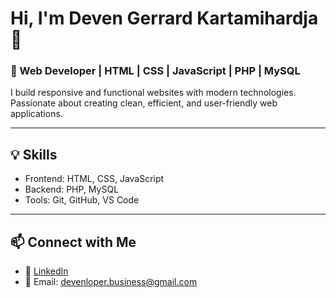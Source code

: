 # Hi, I'm Deven Gerrard Kartamihardja 👋

### 🚀 Web Developer | HTML | CSS | JavaScript | PHP | MySQL  

I build responsive and functional websites with modern technologies. Passionate about creating clean, efficient, and user-friendly web applications.

---

## 💡 Skills  
- Frontend: HTML, CSS, JavaScript  
- Backend: PHP, MySQL  
- Tools: Git, GitHub, VS Code  

---

## 📫 Connect with Me  
- 💼 [LinkedIn](https://linkedin.com/in/Deven669)  
- 📧 Email: devenloper.business@gmail.com  
